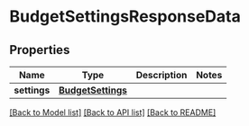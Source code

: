 # BudgetSettingsResponseData

## Properties
Name | Type | Description | Notes
------------ | ------------- | ------------- | -------------
**settings** | [**BudgetSettings**](BudgetSettings.md) |  | 

[[Back to Model list]](../README.md#documentation-for-models) [[Back to API list]](../README.md#documentation-for-api-endpoints) [[Back to README]](../README.md)

